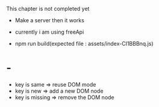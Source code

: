 This chapter is not completed yet

- Make a server then it works
- currently i am using freeApi

-  npm run build(expected file : assets/index-CI1BBBnq.js)


# - 
- key is same => reuse DOM mode
- key is new => add a new DOM node
- key is missing => remove the DOM node